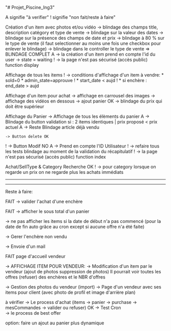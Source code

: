 "# Projet_Piscine_Ing3" 

A signifie "à verifier"
! signifie "non fait/reste à faire"

Création d'un item avec photos et/ou vidéo
    -> blindage des champs title, description catégory et type de vente
    -> blindage sur la valeur des dates
    -> blindage sur la présence des champs de date et prix
    -> blindage à 80 % sur le type de vente (il faut selectionner au moins une fois une checkbox pour enlever le blindage)
    -> blindage dans le controller le type de vente
    => BLINDAGE COMPLET
  A -> la création d'un item  prend  en compte l'id du user
    -> state = waiting
  ! -> la page n'est pas sécurisé (accès public)  function display


Affichage de tous les items
  ! -> conditions d'affichage d'un item à vendre:
              * sold=0
              * admin_state=approuve
  !            * start_date < aujd
  !            * si enchère : end_date > aujd

Affichage d'un item pour achat
    -> affichage en carrousel des images
    -> affichage des vidéos en dessous
    -> ajout panier OK
    -> blindage du prix qui doit être supérieur

Affichage du Panier
    -> Affichage de tous les élèments du panier
  A -> Blindage du button validation si : 2 items identiques | prix proposé < prix actuel
  A -> Reste Blindage article déjà vendu

    -> Button delete OK
  ! -> Button Modif NO
  A -> Prend en compte l'ID Utilisateur
  ! -> refaire tous les tests blindage au moment de la validation du récapitulatif
  ! -> la page n'est pas sécurisé (accès public)  function index

Achat/SellType & Category
    Recherche OK
  ! -> pour category lorsque on regarde un prix on ne regarde plus les achats immédiats 

________________________________________________________
________________________________________________________

Reste à faire:
  
    


FAIT -> valider l'achat d'une enchère 

FAIT -> afficher le sous total d'un panier

  

  -> ne pas afficher les items si la date de début n'a pas commencé 
    (pour la date de fin auto grâce au cron except si aucune offre n'a été faite)

  -> Gerer l'enchère non vendu            

  -> Envoie d'un mail


FAIT page d'accueil vendeur

-> AFFICHAGE ITEM POUR VENDEUR:
  -> Modification d'un item par le vendeur (ajout de photos suppression de photos)
      Il pourrait voir toutes les offres (refuser) des enchères et le NBR d'offres
      
  -> Gestion des photos du vendeur (import)
  -> Page d'un vendeur avec ses items pour client (avec photo de profil et image d'arrière plan)


  à vérifier
    -> Le process d'achat (items -> panier -> purchase -> mesCommandes -> valider ou refuser)
OK  -> Test Cron  
    -> le process de best offer

option:
   faire un ajout au panier plus dynamique 
